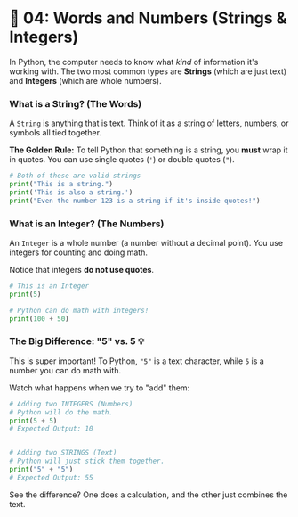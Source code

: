 # 📝 04: Words and Numbers (Strings & Integers)

In Python, the computer needs to know what _kind_ of information it's working with. The two most common types are **Strings** (which are just text) and **Integers** (which are whole numbers).

### What is a String? (The Words)

A `String` is anything that is text. Think of it as a string of letters, numbers, or symbols all tied together.

**The Golden Rule:** To tell Python that something is a string, you **must** wrap it in quotes. You can use single quotes (`'`) or double quotes (`"`).

```python
# Both of these are valid strings
print("This is a string.")
print('This is also a string.')
print("Even the number 123 is a string if it's inside quotes!")
```

### What is an Integer? (The Numbers)

An `Integer` is a whole number (a number without a decimal point). You use integers for counting and doing math.

Notice that integers **do not use quotes**.

```python
# This is an Integer
print(5)

# Python can do math with integers!
print(100 + 50)
```

### The Big Difference: "5" vs. 5 💡

This is super important! To Python, `"5"` is a text character, while `5` is a number you can do math with.

Watch what happens when we try to "add" them:

```Python
# Adding two INTEGERS (Numbers)
# Python will do the math.
print(5 + 5)
# Expected Output: 10


# Adding two STRINGS (Text)
# Python will just stick them together.
print("5" + "5")
# Expected Output: 55
```

See the difference? One does a calculation, and the other just combines the text.
